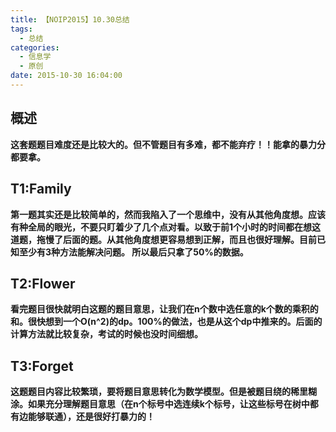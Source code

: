 ```yaml
---
title: 【NOIP2015】10.30总结
tags:
  - 总结
categories:
  - 信息学
  - 原创
date: 2015-10-30 16:04:00
---
```

<strong>概述
--
这套题题目难度还是比较大的。但不管题目有多难，都不能弃疗！！能拿的暴力分都要拿。

<strong>T1:Family 
--
第一题其实还是比较简单的，然而我陷入了一个思维中，没有从其他角度想。应该有种全局的眼光，不要只盯着少了几个点对看。以致于前1个小时的时间都在想这道题，拖慢了后面的题。从其他角度想更容易想到正解，而且也很好理解。目前已知至少有3种方法能解决问题。
所以最后只拿了50%的数据。

<strong>T2:Flower
--
看完题目很快就明白这题的题目意思，让我们在n个数中选任意的k个数的乘积的和。很快想到一个O(n^2)的dp。100%的做法，也是从这个dp中推来的。后面的计算方法就比较复杂，考试的时候也没时间细想。

<strong>T3:Forget 
--
这题题目内容比较繁琐，要将题目意思转化为数学模型。但是被题目绕的稀里糊涂。如果充分理解题目意思（在n个标号中选连续k个标号，让这些标号在树中都有边能够联通），还是很好打暴力的！